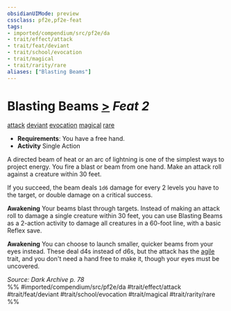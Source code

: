 ```yaml
---
obsidianUIMode: preview
cssclass: pf2e,pf2e-feat
tags:
- imported/compendium/src/pf2e/da
- trait/effect/attack
- trait/feat/deviant
- trait/school/evocation
- trait/magical
- trait/rarity/rare
aliases: ["Blasting Beams"]
---
```

# Blasting Beams  [>](chapter-9-playing-the-game.md#Actions "Single Action") *Feat 2*  
[attack](attack.md)  [deviant](deviant-da.md)  [evocation](evocation.md)  [magical](magical.md)  [rare](rare.md)  

- **Requirements**: You have a free hand.
- **Activity** Single Action

A directed beam of heat or an arc of lightning is one of the simplest ways to project energy. You fire a blast or beam from one hand. Make an attack roll against a creature within 30 feet.

If you succeed, the beam deals `1d6` damage for every 2 levels you have to the target, or double damage on a critical success.

**Awakening** Your beams blast through targets. Instead of making an attack roll to damage a single creature within 30 feet, you can use Blasting Beams as a 2-action activity to damage all creatures in a 60-foot line, with a basic Reflex save.

**Awakening** You can choose to launch smaller, quicker beams from your eyes instead. These deal d4s instead of d6s, but the attack has the [agile](agile.md) trait, and you don't need a hand free to make it, though your eyes must be uncovered.

*Source: Dark Archive p. 78*  
%% #imported/compendium/src/pf2e/da #trait/effect/attack #trait/feat/deviant #trait/school/evocation #trait/magical #trait/rarity/rare %%
